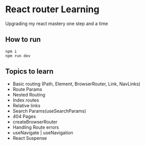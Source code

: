 # React router Learning

Upgrading my react mastery one step and a time

## How to run

```
npm i
npm run dev
```

## Topics to learn

- Basic routing (Path, Element, BrowserRouter, Link, NavLinks)
- Route Params
- Nested Routing
- Index routes
- Relative links
- Search Params(useSearchParams)
- 404 Pages
- createBrowserRouter
- Handling Route errors
- useNavigate | useNavigation
- React Suspense
